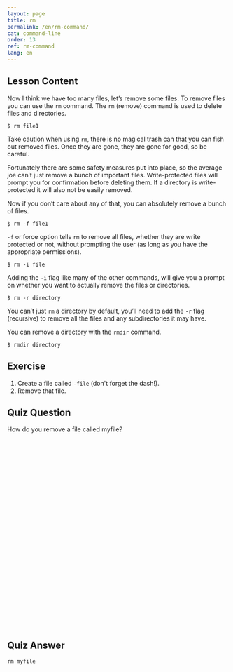 ```yaml
---
layout: page
title: rm
permalink: /en/rm-command/
cat: command-line
order: 13
ref: rm-command
lang: en
---
```


## Lesson Content

Now I think we have too many files, let’s remove some files. To remove files you can use the `rm` command. The `rm` (remove) command is used to delete files and directories. 

`$ rm file1`

Take caution when using `rm`, there is no magical trash can that you can fish out removed files. Once they are gone, they are gone for good, so be careful. 

Fortunately there are some safety measures put into place, so the average joe can’t just remove a bunch of important files. Write-protected files will prompt you for confirmation before deleting them. If a directory is write-protected it will also not be easily removed. 

Now if you don’t care about any of that, you can absolutely remove a bunch of files. 

`$ rm -f file1`

`-f` or force option tells `rm` to remove all files, whether they are write protected or not, without prompting the user (as long as you have the appropriate permissions).

`$ rm -i file`

Adding the `-i` flag like many of the other commands, will give you a prompt on whether you want to actually remove the files or directories. 

`$ rm -r directory`

You can’t just `rm` a directory by default, you’ll need to add the `-r` flag (recursive) to remove all the files and any subdirectories it may have.

You can remove a directory with the `rmdir` command.

`$ rmdir directory`

## Exercise

1. Create a file called `-file` (don't forget the dash!).
2. Remove that file.

## Quiz Question

How do you remove a file called myfile?  
<br /><br /><br /><br /><br /><br /><br /><br /><br /><br /><br /><br /><br /><br /><br /><br /><br /><br /><br /><br /><br /><br /><br /><br /><br /><br />
## Quiz Answer

`rm myfile`

